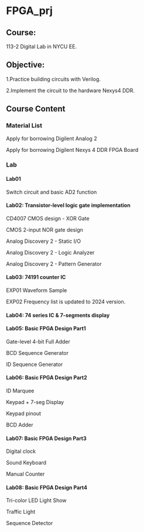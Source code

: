 # FPGA_prj

## Course: 

113-2 Digital Lab in NYCU EE.

## Objective: 

1.Practice building circuits with Verilog. 

2.Implement the circuit to the hardware Nexys4 DDR.

## Course Content

### Material List

Apply for borrowing Digilent Analog 2

Apply for borrowing Digilent Nexys 4 DDR FPGA Board 

### Lab

#### Lab01
Switch circuit and basic AD2 function  

#### Lab02: Transistor-level logic gate implementation

CD4007 CMOS design - XOR Gate

CMOS 2-input NOR gate design

Analog Discovery 2  - Static I/O

Analog Discovery 2  - Logic Analyzer 

Analog Discovery 2  - Pattern Generator 

#### Lab03: 74191 counter IC 

EXP01 Waveform Sample

EXP02 Frequency list is updated to 2024 version.

#### Lab04: 74 series IC & 7-segments display


#### Lab05: Basic FPGA Design Part1

Gate-level 4-bit Full Adder

BCD Sequence Generator

ID Sequence Generator

#### Lab06: Basic FPGA Design Part2

ID Marquee 

Keypad + 7-seg Display

Keypad pinout

BCD Adder

#### Lab07: Basic FPGA Design Part3

Digital clock

Sound Keyboard

Manual Counter

#### Lab08: Basic FPGA Design Part4

Tri-color LED Light Show

Traffic Light

Sequence Detector


